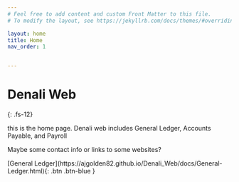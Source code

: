 ```yaml
---
# Feel free to add content and custom Front Matter to this file.
# To modify the layout, see https://jekyllrb.com/docs/themes/#overriding-theme-defaults

layout: home
title: Home
nav_order: 1


---
```


# **Denali Web**
{: .fs-12}


this is the home page. Denali web includes General Ledger, Accounts Payable, and Payroll

Maybe some contact info or links to some websites?


<span class="fs-8">
[General Ledger](https://ajgolden82.github.io/Denali_Web/docs/General-Ledger.html){: .btn .btn-blue }
</span>

